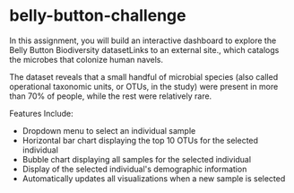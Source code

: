 # belly-button-challenge

In this assignment, you will build an interactive dashboard to explore the Belly Button Biodiversity datasetLinks to an external site., which catalogs the microbes that colonize human navels.

The dataset reveals that a small handful of microbial species (also called operational taxonomic units, or OTUs, in the study) were present in more than 70% of people, while the rest were relatively rare.

Features Include:
* Dropdown menu to select an individual sample
* Horizontal bar chart displaying the top 10 OTUs for the selected individual
* Bubble chart displaying all samples for the selected individual
* Display of the selected individual's demographic information
* Automatically updates all visualizations when a new sample is selected
